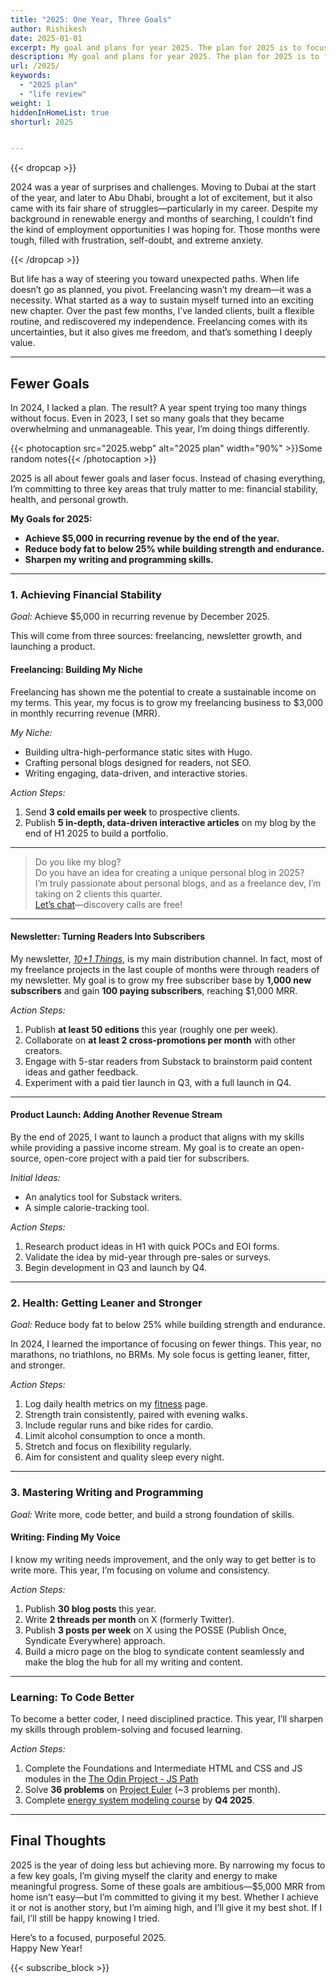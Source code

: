 ```yaml
---
title: "2025: One Year, Three Goals"
author: Rishikesh
date: 2025-01-01
excerpt: My goal and plans for year 2025. The plan for 2025 is to focus on just three areas.
description: My goal and plans for year 2025. The plan for 2025 is to focus on just three areas.
url: /2025/
keywords:
  - "2025 plan"
  - "life review"
weight: 1
hiddenInHomeList: true
shorturl: 2025


---
```


{{< dropcap >}}

2024 was a year of surprises and challenges. Moving to Dubai at the start of the year, and later to Abu Dhabi, brought a lot of excitement, but it also came with its fair share of struggles—particularly in my career. Despite my background in renewable energy and months of searching, I couldn’t find the kind of employment opportunities I was hoping for. Those months were tough, filled with frustration, self-doubt, and extreme anxiety.


{{< /dropcap >}}

But life has a way of steering you toward unexpected paths. When life doesn’t go as planned, you pivot. Freelancing wasn’t my dream—it was a necessity. What started as a way to sustain myself turned into an exciting new chapter. Over the past few months, I’ve landed clients, built a flexible routine, and rediscovered my independence. Freelancing comes with its uncertainties, but it also gives me freedom, and that’s something I deeply value.

---

## Fewer Goals

In 2024, I lacked a plan. The result? A year spent trying too many things without focus. Even in 2023, I set so many goals that they became overwhelming and unmanageable. This year, I’m doing things differently.

{{< photocaption src="2025.webp" alt="2025 plan" width="90%" >}}Some random notes{{< /photocaption >}}


2025 is all about fewer goals and laser focus. Instead of chasing everything, I’m committing to three key areas that truly matter to me: financial stability, health, and personal growth.

**My Goals for 2025:**

- **Achieve $5,000 in recurring revenue by the end of the year.**
- **Reduce body fat to below 25% while building strength and endurance.**
- **Sharpen my writing and programming skills.**

---

### **1. Achieving Financial Stability**

*Goal:* Achieve $5,000 in recurring revenue by December 2025.

This will come from three sources: freelancing, newsletter growth, and launching a product.

#### **Freelancing: Building My Niche**

Freelancing has shown me the potential to create a sustainable income on my terms. This year, my focus is to grow my freelancing business to $3,000 in monthly recurring revenue (MRR).

*My Niche:*

- Building ultra-high-performance static sites with Hugo.
- Crafting personal blogs designed for readers, not SEO.
- Writing engaging, data-driven, and interactive stories.

_Action Steps:_

1. Send **3 cold emails per week** to prospective clients.
2. Publish **5 in-depth, data-driven interactive articles** on my blog by the end of H1 2025 to build a portfolio.

---

>Do you like my blog?   
Do you have an idea for creating a unique personal blog in 2025?   
I’m truly passionate about personal blogs, and as a freelance dev, I’m taking on 2 clients this quarter.   
[Let’s chat](/contact/)—discovery calls are free!



---

#### **Newsletter: Turning Readers Into Subscribers**

My newsletter, _[10+1 Things](https://newsletter.rishikeshs.com/)_, is my main distribution channel. In fact, most of my freelance projects in the last couple of months were through readers of my newsletter. My goal is to grow my free subscriber base by **1,000 new subscribers** and gain **100 paying subscribers**, reaching $1,000 MRR.

_Action Steps:_

1. Publish **at least 50 editions** this year (roughly one per week).
2. Collaborate on **at least 2 cross-promotions per month** with other creators.
3. Engage with 5-star readers from Substack to brainstorm paid content ideas and gather feedback.
4. Experiment with a paid tier launch in Q3, with a full launch in Q4.

---

#### **Product Launch: Adding Another Revenue Stream**

By the end of 2025, I want to launch a product that aligns with my skills while providing a passive income stream. My goal is to create an open-source, open-core project with a paid tier for subscribers.

_Initial Ideas:_

- An analytics tool for Substack writers.
- A simple calorie-tracking tool.

_Action Steps:_

1. Research product ideas in H1 with quick POCs and EOI forms.
2. Validate the idea by mid-year through pre-sales or surveys.
3. Begin development in Q3 and launch by Q4.

---

### **2. Health: Getting Leaner and Stronger**

*Goal:* Reduce body fat to below 25% while building strength and endurance.

In 2024, I learned the importance of focusing on fewer things. This year, no marathons, no triathlons, no BRMs. My sole focus is getting leaner, fitter, and stronger.

_Action Steps:_

1. Log daily health metrics on my [fitness](/fitness-log/) page.
2. Strength train consistently, paired with evening walks.
3. Include regular runs and bike rides for cardio.
4. Limit alcohol consumption to once a month.
5. Stretch and focus on flexibility regularly.
6. Aim for consistent and quality sleep every night.

---

### **3. Mastering Writing and Programming**

*Goal:* Write more, code better, and build a strong foundation of skills.

#### **Writing: Finding My Voice**

I know my writing needs improvement, and the only way to get better is to write more. This year, I’m focusing on volume and consistency.

_Action Steps:_

1. Publish **30 blog posts** this year.
2. Write **2 threads per month** on X (formerly Twitter).
3. Publish **3 posts per week** on X using the POSSE (Publish Once, Syndicate Everywhere) approach.
4. Build a micro page on the blog to syndicate content seamlessly and make the blog the hub for all my writing and content.

---

### **Learning: To Code Better**

To become a better coder, I need disciplined practice. This year, I’ll sharpen my skills through problem-solving and focused learning.

_Action Steps:_

1. Complete the Foundations and Intermediate HTML and CSS and JS modules in the [The Odin Project - JS Path](https://www.theodinproject.com/paths/full-stack-javascript)
3. Solve **36 problems** on [Project Euler](https://projecteuler.net/) (~3 problems per month).
4. Complete [energy system modeling course](https://nworbmot.org/courses/esm-2020/) by **Q4 2025**.

---

## **Final Thoughts**

2025 is the year of doing less but achieving more. By narrowing my focus to a few key goals, I’m giving myself the clarity and energy to make meaningful progress. Some of these goals are ambitious—$5,000 MRR from home isn’t easy—but I’m committed to giving it my best. Whether I achieve it or not is another story, but I’m aiming high, and I’ll give it my best shot. If I fail, I’ll still be happy knowing I tried.

Here’s to a focused, purposeful 2025.  
Happy New Year!


{{< subscribe_block >}}

